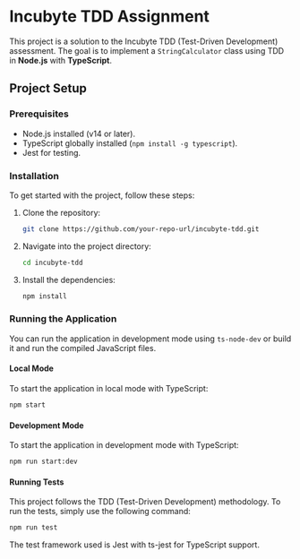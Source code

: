 # Incubyte TDD Assignment

This project is a solution to the Incubyte TDD (Test-Driven Development) assessment. The goal is to implement a `StringCalculator` class using TDD in **Node.js** with **TypeScript**.

## Project Setup

### Prerequisites

- Node.js installed (v14 or later).
- TypeScript globally installed (`npm install -g typescript`).
- Jest for testing.

### Installation

To get started with the project, follow these steps:

1. Clone the repository:

    ```bash
    git clone https://github.com/your-repo-url/incubyte-tdd.git
    ```

2. Navigate into the project directory:

    ```bash
    cd incubyte-tdd
    ```

3. Install the dependencies:

    ```bash
    npm install
    ```

### Running the Application

You can run the application in development mode using `ts-node-dev` or build it and run the compiled JavaScript files.

#### Local Mode

To start the application in local mode with TypeScript:

```bash
npm start
```

#### Development Mode

To start the application in development mode with TypeScript:

```bash
npm run start:dev
```


#### Running Tests

This project follows the TDD (Test-Driven Development) methodology. To run the tests, simply use the following command:

```bash
npm run test
```
The test framework used is Jest with ts-jest for TypeScript support.
